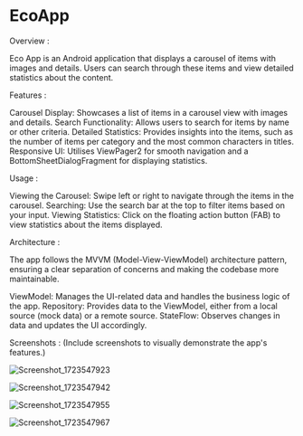 # EcoApp

Overview : 

Eco App is an Android application that displays a carousel of items with images and details. Users can search through these items and view detailed statistics about the content.

Features :

Carousel Display: Showcases a list of items in a carousel view with images and details.
Search Functionality: Allows users to search for items by name or other criteria.
Detailed Statistics: Provides insights into the items, such as the number of items per category and the most common characters in titles.
Responsive UI: Utilises ViewPager2 for smooth navigation and a BottomSheetDialogFragment for displaying statistics.

Usage :

Viewing the Carousel: Swipe left or right to navigate through the items in the carousel.
Searching: Use the search bar at the top to filter items based on your input.
Viewing Statistics: Click on the floating action button (FAB) to view statistics about the items displayed.

Architecture :

The app follows the MVVM (Model-View-ViewModel) architecture pattern, ensuring a clear separation of concerns and making the codebase more maintainable.

ViewModel: Manages the UI-related data and handles the business logic of the app.
Repository: Provides data to the ViewModel, either from a local source (mock data) or a remote source.
StateFlow: Observes changes in data and updates the UI accordingly.

Screenshots :
(Include screenshots to visually demonstrate the app's features.)

![Screenshot_1723547923](https://github.com/user-attachments/assets/b9be14be-3e73-40d7-a3a4-57ad65654d05)

![Screenshot_1723547942](https://github.com/user-attachments/assets/8aef8b73-9229-4dea-9d76-a04953fa3ea7)

![Screenshot_1723547955](https://github.com/user-attachments/assets/d19bb023-f02b-4ae5-a02f-08ea569ca36e)

![Screenshot_1723547967](https://github.com/user-attachments/assets/575b398e-15d8-4b73-babd-28cad07c3667)




